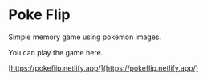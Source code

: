 # Poke Flip

Simple memory game using pokemon images.

You can play the game here.

[https://pokeflip.netlify.app/](https://pokeflip.netlify.app/)

